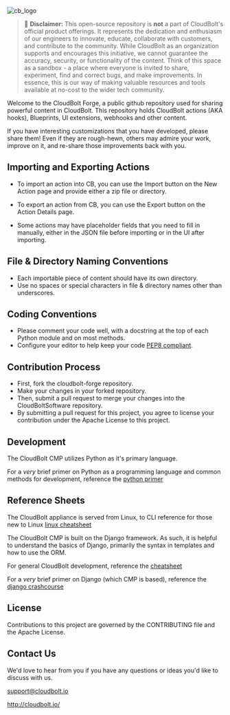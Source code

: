 ![cb_logo](https://user-images.githubusercontent.com/1979246/178788740-95e6ec2f-c632-4486-890a-0971bd745f80.png)

>  :stop_sign:  **Disclaimer:** This open-source repository is **not** a part of CloudBolt's official product offerings. 
It represents the dedication and enthusiasm of our engineers to innovate, educate, 
collaborate with customers, and contribute to the community. 
While CloudBolt as an organization supports and encourages this initiative, we cannot guarantee the accuracy, 
security, or functionality of the content. Think of this space as a sandbox - a place where everyone is invited to share, experiment, find and correct bugs, and make improvements. 
In essence, this is our way of making valuable resources and tools available at no-cost to the wider tech community.

Welcome to the CloudBolt Forge, a public github repository used for sharing powerful content in CloudBolt.  This repository holds CloudBolt actions (AKA hooks), Blueprints, UI extensions, webhooks and other content.

If you have interesting customizations that you have developed, please share them! Even if they are rough-hewn, others may admire your work, improve on it, and re-share those improvements back with you.

## Importing and Exporting Actions

 * To import an action into CB, you can use the Import button on the New Action page and provide either a zip file or directory.
 * To export an action from CB, you can use the Export button on the Action Details page.

 * Some actions may have placeholder fields that you need to fill in manually, either in the JSON file before importing or in the UI after importing.

## File & Directory Naming Conventions
 * Each importable piece of content should have its own directory.
 * Use no spaces or special characters in file & directory names other than underscores.

## Coding Conventions
 * Please comment your code well, with a docstring at the top of each Python module and on most methods.
 * Configure your editor to help keep your code [PEP8 compliant](https://www.python.org/dev/peps/pep-0008/).

## Contribution Process
 * First, fork the cloudbolt-forge repository.
 * Make your changes in your forked repository.
 * Then, submit a pull request to merge your changes into the CloudBoltSoftware repository.
 * By submitting a pull request for this project, you agree to license your contribution under the Apache License to this project.

## Development
The CloudBolt CMP utilizes Python as it's primary language.   

For a _very_ brief primer on Python as a programming language and common methods for development, reference the [python primer](docs/python_primer.md)
## Reference Sheets

The CloudBolt appliance is served from Linux, to CLI reference for those new to Linux [linux cheatsheet](docs/linux_cheatsheet.md)

The CloudBolt CMP is built on the Django framework. As such, it is helpful to understand the basics of Django, primarily the syntax in templates and how to use the ORM.

For general CloudBolt development, reference the [cheatsheet](docs/cheatsheet.md)

For a _very_ brief primer on Django (which CMP is based), reference the [django crashcourse](docs/django_crashcourse.md)


## License
Contributions to this project are governed by the CONTRIBUTING file and the Apache License.

## Contact Us
We'd love to hear from you if you have any questions or ideas you'd like to discuss with us.

support@cloudbolt.io

http://cloudbolt.io/
